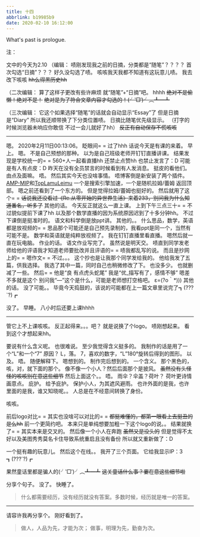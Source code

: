 ```yaml
---
title: 十四
abbrlink: b19985b9
date: 2020-02-10 16:12:00
---
```

What's past is prologue.

<!--more-->注：
文中的今天为2.10
（编辑：
啧刚发现我之前的日摘，分类都是“随笔”？？？？
首次勾选“日摘”？？？
好久没勾选了啧。
咳咳我天我都不知道有这玩意儿啧。
我去改下咳咳
~~hh么得黑历史hh~~

（二次编辑：
算了这样子更改有些许麻烦
就“随笔”+“日摘”吧。
hhhh
~~绝对不是偷懒！绝对不是！~~
~~绝对是为了符合文章内容才勾选的！(╯‵□′)╯︵┻━┻~~

（三次编辑：
它这个如果选择“随笔”的话就会自动显示“Essay”了
但是日摘是“Diary”
所以我还顺带换了下分类位置啧。
日摘比随笔优先级显示。
（打字的时候浏览器未响应你敢信
不过一会儿就好了hh）
~~反正有自动保存不慌咳咳~~

----------
嗯。
2020年2月11日00:13:06。
眨眼间= =
过了hhh
话说今天是有课的来着。
早上。
嗯。
不是自己预想的那种。
以为是自己班级老师开钉钉直播讲课。
结果发现是学校统一的= =
560+人一起看直播hh
还禁止点赞hh
也禁止发言了：D
可能是有人有点皮：D
昨天在没有全员禁言的时候看到有人发消息。
挺皮的看他们。
由点及面嘛。
唔。
然后其实今天也没啥事情。
唔博客倒是新安装了两个插件。
[AMP-MIP][1]和[TopLamuLeimu][2]
一个是搜索引擎加速，一个是随机拉姆/蕾姆 返回顶部。
嗯之前还看到了一个东方的。
但是觉得拉姆/蕾姆也挺好的。
然后就用了这个= =
~~话说我还没看过《Re.从零开始的异世界生活》来着233，别问我为什么知道番名，听多了~~
其他的话。
今天反正就这么一直上课。
上到下午三点三十= =
不过貌似提前下课了hh
以及那个数学直播的因为系统原因迟到了十多分钟hh。
不过下课倒是挺准时的。
语文和科学倒是放ppt讲。
其他的。。
什么思品，数学，英语都是放视频的= =
思品那个可能还是自己预先录制的，我看ppt是同一个，当然有可能不是。
数学和英语就是纯粹放视频了。
我在钉钉直播里看直播。
嗯然后就一直在玩电脑。
作业的话。
语文作业写完了。
虽然说是明天交。
啧直到同学发老师给他的评语我才知道老师要批改并且评语的= =
啧我都乱写的说。
而且是抄网上的= =
嗯作文= =
不过。。。
这个抄也是让我那个同学发给我的。
他给我发了五篇，供我选择。
我选了其中一篇，同时自己也稍微修改了下。
也没多少。
也就删减了一些。
然后= =
他是“良 有点虎头蛇尾”
我是“优_描写有了，感情不够”
嗯差不多就是这个
别问我“—”这个是什么，可能是老师想打空格吧。
ε=(?ο｀*)))
其他的话。
没了可能。。
毕竟今天捣鼓的，该说的可能都在上一篇文章里说完了┓(???`?)┏


没了。
早睡。
八小时后还要上课hhhh


----------
管它上不上课咳咳。
反正起得来。。。吧？
就是说换了个logo。
啧刚想起来。
看到这个才想起来hh。




要说有什么含义呢。
也很难说。
至少我觉得含义挺多的。
我制作的话是用了一个“L”和一个“7”
原因？
L，落。
7，喜欢的数字，“L”180°旋转后得到的图形。
以及。
唔。
随便解释下。
嗯想到的。
制作完后想到的。
一个含义。
那个黑色的，咳，对，就下面的那个。
像不像一个小人？然后后面那个是披风。
~~虽然没有头怪怪的咳咳别在意这些细节~~
然后上面这个。。
唔。
雨伞？伞盖？荷叶？
荷叶更诗情画意点。
庇护。
给予庇护。
保护小人，为其遮风避雨。
也许外面的是我，也许里面的是我，谁又知晓呢。。
人总是在不经意间转换了身份。

咳咳。


前后logo对比= =
其实也没啥可以对比的= =
~~都挺难懂的，都第一眼看上去挺丑的是么hh~~
前一个更简约吧。
本来只是单纯想要加粗一下这个logo的说。。
结果就换了= =
其实本来是交叉的。
然后像一个小人在奔跑
~~虽然又是没头的~~
但是觉得不太好以及美图秀秀莫名卡住导致系统重启且没有备份
所以就又重新做了：D



一个挺有趣的玩意儿。
然后这个在线。。
我开了三个页面。
它给我显示IP：3
┓(???`?)┏



果然童话里都是骗人的(╯‵□′)╯︵┻━┻
~~这关童话什么事？嫑在意这些细节啦~~




分享个句子。
没了。
快睡了。

> 什么都需要经历，没有经历就没有答案。多数时候，经历就是唯一的答案。


----------
请容许我再分享个。
刚好看到了。

> 做人，人品为先，才能为次；
> 做事，明理为先，勤奋为次。

[1]: https://holmesian.org/
[2]: https://www.php.wf/archives/top-to-bottom-remram-typecho-plug-in.html
[3]: https://wansz.xyz/usr/uploads/2020/02/3431562291.png
[4]: https://wansz.xyz/usr/uploads/2020/02/1068136461.png
[5]: https://wansz.xyz/usr/uploads/2020/02/3360176988.png